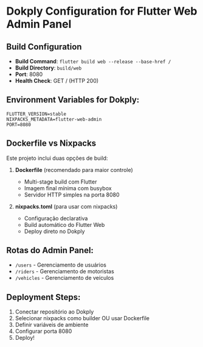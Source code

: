 # Dokply Configuration for Flutter Web Admin Panel

## Build Configuration
- **Build Command**: `flutter build web --release --base-href /`
- **Build Directory**: `build/web`
- **Port**: 8080
- **Health Check**: GET / (HTTP 200)

## Environment Variables for Dokply:
```
FLUTTER_VERSION=stable
NIXPACKS_METADATA=flutter-web-admin
PORT=8080
```

## Dockerfile vs Nixpacks
Este projeto inclui duas opções de build:

1. **Dockerfile** (recomendado para maior controle)
   - Multi-stage build com Flutter
   - Imagem final mínima com busybox
   - Servidor HTTP simples na porta 8080

2. **nixpacks.toml** (para usar com nixpacks)
   - Configuração declarativa
   - Build automático do Flutter Web
   - Deploy direto no Dokply

## Rotas do Admin Panel:
- `/users` - Gerenciamento de usuários
- `/riders` - Gerenciamento de motoristas  
- `/vehicles` - Gerenciamento de veículos

## Deployment Steps:
1. Conectar repositório ao Dokply
2. Selecionar nixpacks como builder OU usar Dockerfile
3. Definir variáveis de ambiente
4. Configurar porta 8080
5. Deploy!